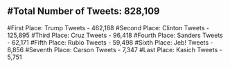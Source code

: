 #Total Number of Tweets: 828,109 
---
#First Place: Trump Tweets - 462,188
#Second Place: Clinton Tweets - 125,895
#Third Place: Cruz Tweets - 96,418
#Fourth Place: Sanders Tweets - 62,171
#Fifth Place: Rubio Tweets - 59,498
#Sixth Place: Jeb! Tweets - 8,856
#Seventh Place: Carson Tweets - 7,347
#Last Place: Kasich Tweets - 5,751
